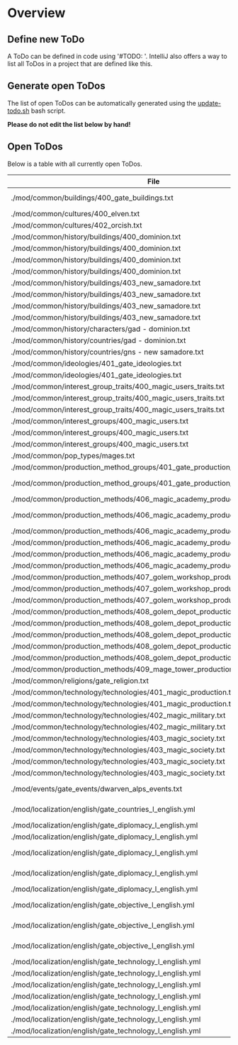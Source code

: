 # Overview

## Define new ToDo

A ToDo can be defined in code using '#TODO: <text>'.
IntelliJ also offers a way to list all ToDos in a project that are defined like this.

## Generate open ToDos

The list of open ToDos can be automatically generated using the [update-todo.sh](../script/update-todo.sh) bash script.

**Please do not edit the list below by hand!**

## Open ToDos

Below is a table with all currently open ToDos.

[//]: # (TODO-START)

| File | Line | ToDo |
| ---- | ---- | ---- |
| ./mod/common/buildings/400_gate_buildings.txt | 160 | # TODO: Create Production Methods for building_magic_research_institute |
| ./mod/common/cultures/400_elven.txt | 2 |  Define custom culture (Currently copy of german) |
| ./mod/common/cultures/402_orcish.txt | 2 |  Define custom culture (Currently copy of dwarven) |
| ./mod/common/history/buildings/400_dominion.txt | 17 |  Add GAD buildings in STATE_NORTH_ANGOLA |
| ./mod/common/history/buildings/400_dominion.txt | 22 |  Add GAD buildings in STATE_EAST_ANGOLA |
| ./mod/common/history/buildings/400_dominion.txt | 32 |  Add GAD buildings in STATE_SOUTH_ANGOLA |
| ./mod/common/history/buildings/400_dominion.txt | 5 |  Add GAD buildings in STATE_ZAMBIA |
| ./mod/common/history/buildings/403_new_samadore.txt | 14 |  Add GNS buildings in STATE_WESTERN_NEW_GUINEA |
| ./mod/common/history/buildings/403_new_samadore.txt | 19 |  Add GNS buildings in STATE_EASTERN_NEW_GUINEA |
| ./mod/common/history/buildings/403_new_samadore.txt | 38 |  Add GNS buildings in STATE_MOLUCCAS |
| ./mod/common/history/buildings/403_new_samadore.txt | 43 |  Add GNS buildings in STATE_BOUGAINVILLE |
| ./mod/common/history/characters/gad - dominion.txt | 1 |  Add proper characters |
| ./mod/common/history/countries/gad - dominion.txt | 3 |  Define laws and technology for GAD |
| ./mod/common/history/countries/gns - new samadore.txt | 3 |  Define laws and technology for GNS |
| ./mod/common/ideologies/401_gate_ideologies.txt | 2 | # TODO: Create icon for ideology_militarist |
| ./mod/common/ideologies/401_gate_ideologies.txt | 52 | # TODO: Add wanted laws to ideology_magic_hopeful |
| ./mod/common/interest_group_traits/400_magic_users_traits.txt | 12 | # TODO: Create icon for ig_trait_military_support |
| ./mod/common/interest_group_traits/400_magic_users_traits.txt | 23 | # TODO: Create icon for ig_trait_annoyed_masters |
| ./mod/common/interest_group_traits/400_magic_users_traits.txt | 2 | # TODO: Create icon for ig_trait_slave_masters |
| ./mod/common/interest_groups/400_magic_users.txt | 238 | # TODO: Add leader in magic check |
| ./mod/common/interest_groups/400_magic_users.txt | 41 | # TODO: Create elven dominion magic user ig traits |
| ./mod/common/interest_groups/400_magic_users.txt | 47 | # TODO: Create elven magic user ig traits |
| ./mod/common/pop_types/mages.txt | 2 | # TODO: Update mages pop icon |
| ./mod/common/production_method_groups/401_gate_production_method_groups.txt | 24 |  Add proper production method to pmg_mana_extraction |
| ./mod/common/production_method_groups/401_gate_production_method_groups.txt | 8 |  Add proper production method to pmg_magic_gate_exploitation |
| ./mod/common/production_methods/406_magic_academy_production_methods.txt | 100 |  Find proper logo for pm_university_simple_magic_research |
| ./mod/common/production_methods/406_magic_academy_production_methods.txt | 127 |  Find proper logo for pm_university_advanced_magic_research |
| ./mod/common/production_methods/406_magic_academy_production_methods.txt | 29 |  Find proper logo for pm_magic_academy_partial_support |
| ./mod/common/production_methods/406_magic_academy_production_methods.txt | 2 |  Find proper logo for pm_magic_academy_no_support |
| ./mod/common/production_methods/406_magic_academy_production_methods.txt | 62 |  Find proper logo for pm_magic_academy_full_support |
| ./mod/common/production_methods/406_magic_academy_production_methods.txt | 95 |  Find proper logo for pm_university_no_magic_research |
| ./mod/common/production_methods/407_golem_workshop_production_methods.txt | 25 |  Create icon for pm_golem_workshop_steam_production |
| ./mod/common/production_methods/407_golem_workshop_production_methods.txt | 2 |  Create icon for pm_golem_workshop_artisan_production |
| ./mod/common/production_methods/407_golem_workshop_production_methods.txt | 57 |  Create icon for pm_golem_workshop_electric_production |
| ./mod/common/production_methods/408_golem_depot_production_methods.txt | 12 |  Create icon for pm_golem_depot_mining_normal_golems |
| ./mod/common/production_methods/408_golem_depot_production_methods.txt | 2 |  Create icon for pm_golem_depot_no_golems |
| ./mod/common/production_methods/408_golem_depot_production_methods.txt | 44 |  Create icon for pm_golem_depot_mining_steam_golems |
| ./mod/common/production_methods/408_golem_depot_production_methods.txt | 78 |  Create icon for pm_golem_depot_mining_electric_golems |
| ./mod/common/production_methods/408_golem_depot_production_methods.txt | 7 |  Create icon for pm_golem_depot_no_golems |
| ./mod/common/production_methods/409_mage_tower_production_methods.txt | 2 |  Find proper logo for pm_basic_mage_tower |
| ./mod/common/religions/gate_religion.txt | 2 |  Add proper icon |
| ./mod/common/technology/technologies/401_magic_production.txt | 132 |  Add proper logo for magic_and_electricity |
| ./mod/common/technology/technologies/401_magic_production.txt | 19 |  Add proper logo for mana_extraction |
| ./mod/common/technology/technologies/402_magic_military.txt | 18 |  Add proper logo for mage_infantry |
| ./mod/common/technology/technologies/402_magic_military.txt | 35 |  Add proper logo for mage_artillery |
| ./mod/common/technology/technologies/403_magic_society.txt | 14 |  Implement gate_expeditions technology |
| ./mod/common/technology/technologies/403_magic_society.txt | 17 |  Add proper logo for gate_expeditions |
| ./mod/common/technology/technologies/403_magic_society.txt | 41 |  Add proper logo for formalized_magic |
| ./mod/common/technology/technologies/403_magic_society.txt | 62 |  Add proper logo for magic_technology_integration |
| ./mod/events/gate_events/dwarven_alps_events.txt | 52 |  Create custom video for event dwarven_alps.2 (Digging Dwarven Tunnels) |
| ./mod/localization/english/gate_countries_l_english.yml | 13 |  Add proper flavor text GNG_FLAVOR_TEXT (New Samadore) |
| ./mod/localization/english/gate_diplomacy_l_english.yml | 14 |  Create demand_magic_knowledge_action_propose_name |
| ./mod/localization/english/gate_diplomacy_l_english.yml | 15 |  Create demand_magic_knowledge_action_break_name |
| ./mod/localization/english/gate_diplomacy_l_english.yml | 16 |  Create demand_magic_knowledge_action_notification_break_name |
| ./mod/localization/english/gate_diplomacy_l_english.yml | 17 |  Create demand_magic_knowledge_action_notification_break_desc |
| ./mod/localization/english/gate_diplomacy_l_english.yml | 18 |  Create demand_magic_knowledge_pact_desc |
| ./mod/localization/english/gate_objective_l_english.yml | 11 | #lore TODO#!"  Flesh out objective_magic_dominance_desc_GBR (Great Britain) |
| ./mod/localization/english/gate_objective_l_english.yml | 18 |  Flesh out a proper description for je_obj_magic_knowledge_desc |
| ./mod/localization/english/gate_objective_l_english.yml | 21 |  Flesh out a proper description for je_obj_magic_academy_desc |
| ./mod/localization/english/gate_technology_l_english.yml | 14 |  Write description for magic_golems |
| ./mod/localization/english/gate_technology_l_english.yml | 16 |  Write description for magic_steam_golems |
| ./mod/localization/english/gate_technology_l_english.yml | 18 |  Write description for magic_electric_golems |
| ./mod/localization/english/gate_technology_l_english.yml | 20 |  Write description for magic_and_steam |
| ./mod/localization/english/gate_technology_l_english.yml | 22 |  Write description for magic_and_electricity |
| ./mod/localization/english/gate_technology_l_english.yml | 29 |  Write description for formalized_magic |
| ./mod/localization/english/gate_technology_l_english.yml | 31 |  Write description for magic_science |

[//]: # (TODO-END)